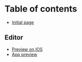 # Table of contents

* [Initial page](README.md)

## Editor

* [Preview on IOS](editor/preview-on-ios.md)
* [App preview](editor/app-preview.md)

